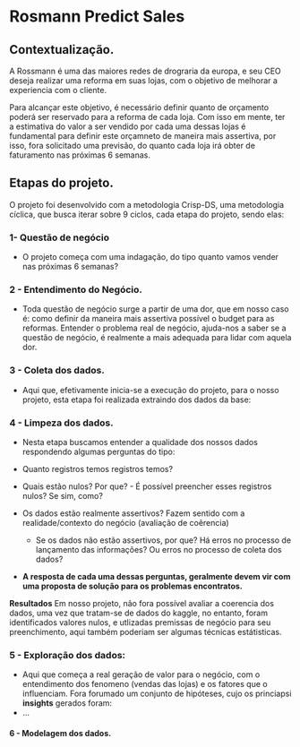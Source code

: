 # Rosmann Predict Sales

## Contextualização. 

A Rossmann é uma das maiores redes de drograria da europa, e seu CEO deseja realizar uma reforma em suas lojas, com o objetivo de melhorar a experiencia com o cliente. 

Para alcançar este objetivo, é necessário definir quanto de orçamento poderá ser reservado para a reforma de cada loja. Com isso em mente, ter a estimativa do valor a ser vendido por cada uma dessas lojas é 
fundamental para definir este orçamneto de maneira mais assertiva, por isso, fora solicitado uma previsão, do quanto cada loja irá obter de faturamento nas próximas 6 semanas. 

## Etapas do projeto. 
O projeto foi desenvolvido com a metodologia Crisp-DS, uma metodologia cíclica, que busca iterar sobre 9 ciclos, cada etapa do projeto, sendo elas: 

 ### 1-  Questão de negócio
  - O projeto começa com uma indagação, do tipo quanto vamos vender nas próximas 6 semanas?

 ### 2 - Entendimento do Negócio. 
   - Toda questão de negócio surge a partir de uma dor, que em nosso caso é: como definir
da maneira mais assertiva possível o budget para as reformas. Entender o problema real de negócio, ajuda-nos a saber se a questão de negócio, é realmente a mais adequada para lidar com aquela dor.

### 3 - Coleta dos dados. 
  - Aqui que, efetivamente inicia-se a execução do projeto, para o nosso projeto, esta etapa foi realizada extraindo dos dados da base:

### 4 - Limpeza dos dados.
  - Nesta etapa buscamos entender a qualidade dos nossos dados respondendo algumas perguntas do tipo:
   -  Quanto registros temos registros temos?
   -  Quais estão nulos? Por que?
    -  É possível preencher esses registros nulos? Se sim, como?
   - Os dados estão realmente assertivos? Fazem sentido com a realidade/contexto do negócio (avaliação de coêrencia)
     - Se os dados não estão assertivos, por que? Há erros no processo de lançamento das informações? Ou erros no processo de coleta dos dados?

   - **A resposta de cada uma dessas perguntas, geralmente devem vir com uma proposta de solução para os problemas encontratos.**  

   **Resultados**
  Em nosso projeto, não fora possível avaliar a coerencia dos dados, uma vez que tratam-se de dados do kaggle, no entanto, foram identificados valores nulos, e utlizadas premissas de negócio para seu preenchimento, aqui também poderiam ser algumas técnicas estátisticas.   

### 5 - Exploração dos dados: 
  - Aqui que começa a real geração de valor para o negócio, com o entendimento dos fenomeno (vendas das lojas) e os fatores que o influenciam. Fora forumado um conjunto de hipóteses, cujo os princiapsi
**insights** gerados foram:
- ...

#### 6 - Modelagem dos dados. 
